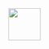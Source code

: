 <img height="64" src="https://66.media.tumblr.com/5d27f27374ce349a335196adeca51141/tumblr_mxpal7PkWE1s6eajwo1_500.gifv"/>


